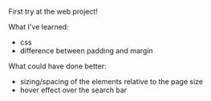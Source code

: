 First try at the web project!

What I've learned: 
  - css
  - difference between padding and margin
  
What could have done better:
  - sizing/spacing of the elements relative to the page size
  - hover effect over the search bar
